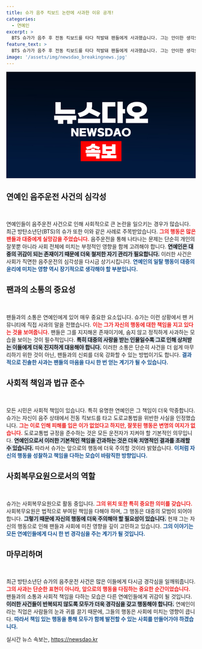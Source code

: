 ```yaml
---
title: 슈가 음주 킥보드 논란에 사과한 이유 공개!
categories:
  - 연예인
excerpt: >
  BTS 슈가가 음주 후 전동 킥보드를 타다 적발돼 팬들에게 사과했습니다. 그는 안이한 생각으로 교통법규를 위반했다며 깊은 반성을 전했습니다. 팬들과의 신뢰 회복을 다짐한 그의 진정한 사과를 들어보세요!
feature_text: >
  BTS 슈가가 음주 후 전동 킥보드를 타다 적발돼 팬들에게 사과했습니다. 그는 안이한 생각으로 교통법규를 위반했다며 깊은 반성을 전했습니다. 팬들과의 신뢰 회복을 다짐한 그의 진정한 사과를 들어보세요!
image: '/assets/img/newsdao_breakingnews.jpg'
---
```


<p><img src="/assets/img/newsdao_breakingnews.jpg" alt="firstkoreanews 속보" /></p>

<h2 data-ke-size="size26">연예인 음주운전 사건의 심각성</h2>

<p data-ke-size="size16">&nbsp;</p>

<p>연예인들이 음주운전 사건으로 인해 사회적으로 큰 논란을 일으키는 경우가 많습니다. 최근 방탄소년단(BTS)의 슈가 또한 이와 같은 사례로 주목받았습니다. <b><span style="color: #ee2323;">그의 행동은 많은 팬들과 대중에게 실망감을 주었습니다.</span></b> 음주운전을 통해 나타나는 문제는 단순히 개인의 잘못뿐 아니라 사회 전체에 미치는 부정적인 영향을 함께 고려해야 합니다. <b><span style="background-color: #21538527;">연예인은 대중의 귀감이 되는 존재이기 때문에 더욱 철저한 자기 관리가 필요합니다.</span></b> 이러한 사건은 사회가 직면한 음주운전의 심각성을 다시금 상기시킵니다. <b><span style="color: #1a5490;">연예인의 일탈 행동이 대중의 윤리에 미치는 영향 역시 장기적으로 생각해야 할 부분입니다.</span></b></p>

<h2 data-ke-size="size26">팬과의 소통의 중요성</h2>

<p data-ke-size="size16">&nbsp;</p>

<p>팬들과의 소통은 연예인에게 있어 매우 중요한 요소입니다. 슈가는 이런 상황에서 팬 커뮤니티에 직접 사과의 말을 전했습니다. <b><span style="color: #ee2323;">이는 그가 자신의 행동에 대한 책임을 지고 있다는 것을 보여줍니다.</span></b> 팬들은 그를 지지해온 존재이기에, 숨지 않고 정직하게 사과하는 모습을 보이는 것이 필수적입니다. <b><span style="background-color: #21538527;">특히 대중의 사랑을 받는 인물일수록 그로 인해 상처받는 이들에게 더욱 진지하게 대응해야 합니다.</span></b> 이러한 소통은 단순히 사건을 더 쉽게 마무리하기 위한 것이 아닌, 팬들과의 신뢰를 더욱 강화할 수 있는 방법이기도 합니다. <b><span style="color: #1a5490;">결과적으로 진솔한 사과는 팬들의 마음을 다시 한 번 얻는 계기가 될 수 있습니다.</span></b></p>

<h2 data-ke-size="size26">사회적 책임과 법규 준수</h2>

<p data-ke-size="size16">&nbsp;</p>

<p>모든 시민은 사회적 책임이 있습니다. 특히 유명한 연예인은 그 책임이 더욱 막중합니다. 슈가는 자신이 음주 상태에서 전동 킥보드를 타고 도로교통법을 위반한 사실을 인정했습니다. <b><span style="color: #ee2323;">그는 이로 인해 피해를 입은 이가 없었다고 하지만, 잘못된 행동은 변명의 여지가 없습니다.</span></b> 도로교통법 규정을 준수하는 것은 모든 운전자가 지켜야 할 기본적인 의무입니다. <b><span style="background-color: #21538527;">연예인으로서 이러한 기본적인 책임을 간과하는 것은 더욱 치명적인 결과를 초래할 수 있습니다.</span></b> 따라서 슈가는 앞으로의 행동에 더욱 주의할 것이라 밝혔습니다. <b><span style="color: #1a5490;">이처럼 자신의 행동을 성찰하고 책임을 다하는 모습이 바람직한 방향입니다.</span></b></p>

<h2 data-ke-size="size26">사회복무요원으로서의 역할</h2>

<p data-ke-size="size16">&nbsp;</p>

<p>슈가는 사회복무요원으로 활동 중입니다. <b><span style="color: #ee2323;">그의 위치 또한 특히 중요한 의미를 갖습니다.</span></b> 사회복무요원은 법적으로 부여된 책임을 다해야 하며, 그 행동은 대중의 모범이 되어야 합니다. <b><span style="background-color: #21538527;">그렇기 때문에 자신의 행동에 더욱 주의해야 할 필요성이 있습니다.</span></b> 현재 그는 자신의 행동으로 인해 팬들과 사회에 미친 영향을 깊이 고민하고 있습니다. <b><span style="color: #1a5490;">그의 이야기는 모든 연예인들에게 다시 한 번 경각심을 주는 계기가 될 것입니다.</span></b></p>

<h2 data-ke-size="size26">마무리하며</h2>

<p data-ke-size="size16">&nbsp;</p>

<p>최근 방탄소년단 슈가의 음주운전 사건은 많은 이들에게 다시금 경각심을 일깨워줍니다. <b><span style="color: #ee2323;">그의 사과는 단순한 표현이 아니라, 앞으로의 행동을 다짐하는 중요한 순간이었습니다.</span></b> 팬들과의 소통과 사회적 책임을 다하는 모습은 다른 연예인들에게 귀감이 될 것입니다. <b><span style="background-color: #21538527;">이러한 사건들이 반복되지 않도록 모두가 더욱 경각심을 갖고 행동해야 합니다.</span></b> 연예인이라는 직업은 사람들의 눈과 귀를 끌기 때문에, 그들의 행동은 사회에 미치는 영향이 큽니다. <b><span style="color: #1a5490;">따라서 책임 있는 행동을 통해 모두가 함께 발전할 수 있는 사회를 만들어가야 하겠습니다.</span></b></p>
실시간 뉴스 속보는, <a href="https://newsdao.kr" rel="dofollow">https://newsdao.kr</a>


